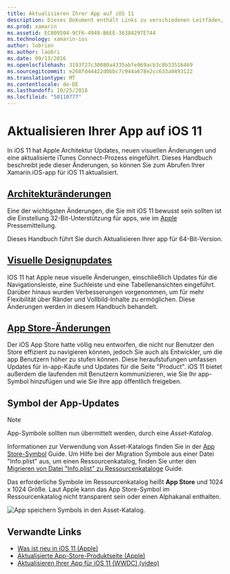 ```yaml
---
title: Aktualisieren Ihrer App auf iOS 11
description: Dieses Dokument enthält Links zu verschiedenen Leitfäden, die neuen Features, die für Xamarin.iOS-Entwickler, mit der Veröffentlichung von iOS 11 beschrieben. Klicken Sie z. B. visuelle designupdates, App-Store Änderungen, und App-Symbol aktualisiert.
ms.prod: xamarin
ms.assetid: EC809504-9CF6-4949-B6EE-36384297E744
ms.technology: xamarin-ios
author: lobrien
ms.author: laobri
ms.date: 09/13/2016
ms.openlocfilehash: 3193f27c30080a4335abfe969acb3c8b33516469
ms.sourcegitcommit: e268fd44422d0bbc7c944a678e2cc633a0493122
ms.translationtype: MT
ms.contentlocale: de-DE
ms.lasthandoff: 10/25/2018
ms.locfileid: "50110777"
---
```

# <a name="updating-your-app-to-ios-11"></a>Aktualisieren Ihrer App auf iOS 11

In iOS 11 hat Apple Architektur Updates, neuen visuellen Änderungen und eine aktualisierte iTunes Connect-Prozess eingeführt. Dieses Handbuch beschreibt jede dieser Änderungen, so können Sie zum Abrufen Ihrer Xamarin.iOS-app für iOS 11 aktualisiert.

## <a name="architecture-changesarchitecture-changesmd"></a>[Architekturänderungen](architecture-changes.md)

Eine der wichtigsten Änderungen, die Sie mit iOS 11 bewusst sein sollten ist die Einstellung 32-Bit-Unterstützung für apps, wie im [Apple](https://developer.apple.com/news/?id=06282017b) Pressemitteilung.

Dieses Handbuch führt Sie durch Aktualisieren Ihrer app für 64-Bit-Version.

## <a name="visual-design-updatesvisual-designmd"></a>[Visuelle Designupdates](visual-design.md)

IOS 11 hat Apple neue visuelle Änderungen, einschließlich Updates für die Navigationsleiste, eine Suchleiste und eine Tabellenansichten eingeführt. Darüber hinaus wurden Verbesserungen vorgenommen, um für mehr Flexibilität über Ränder und Vollbild-Inhalte zu ermöglichen. Diese Änderungen werden in diesem Handbuch behandelt.

## <a name="app-store-changesapp-store-changesmd"></a>[App Store-Änderungen](app-store-changes.md)

Der iOS App Store hatte völlig neu entworfen, die nicht nur Benutzer den Store effizient zu navigieren können, jedoch Sie auch als Entwickler, um die app Benutzern höher zu stufen können. Diese heraufstufungen umfassen Updates für in-app-Käufe und Updates für die Seite "Product". iOS 11 bietet außerdem die laufenden mit Benutzern kommunizieren, wie Sie Ihr app-Symbol hinzufügen und wie Sie Ihre app öffentlich freigeben.

## <a name="app-icon-updates"></a>Symbol der App-Updates

> [!NOTE]
> App-Symbole sollten nun übermittelt werden, durch eine _Asset-Katalog_. 

Informationen zur Verwendung von Asset-Katalogs finden Sie in der [App Store-Symbol](~/ios/app-fundamentals/images-icons/app-store-icon.md) Guide. Um Hilfe bei der Migration Symbole aus einer Datei "Info.plist" aus, um einen Ressourcenkatalog, finden Sie unter den [Migrieren von Datei "Info.plist" zu Ressourcenkataloge](~/ios/app-fundamentals/images-icons/app-icons.md) Guide.

Das erforderliche Symbole im Ressourcenkatalog heißt **App Store** und 1024 x 1024 Größe. Laut Apple kann das App Store-Symbol im Ressourcenkatalog nicht transparent sein oder einen Alphakanal enthalten.

![App speichern Symbols in den Asset-Katalog.](images/image1.png)

## <a name="related-links"></a>Verwandte Links

- [Was ist neu in iOS 11 (Apple)](https://developer.apple.com/ios/)
- [Aktualisierte App-Store-Produktseite (Apple)](https://developer.apple.com/app-store/product-page/)
- [Aktualisieren Ihrer App für iOS 11 (WWDC) (video)](https://developer.apple.com/videos/play/wwdc2017/204/)
